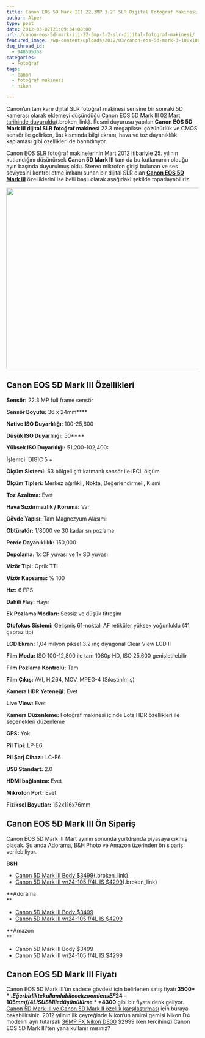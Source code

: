 ```yaml
---
title: Canon EOS 5D Mark III 22.3MP 3.2″ SLR Dijital Fotoğraf Makinesi
author: Alper
type: post
date: 2012-03-02T21:09:34+00:00
url: /canon-eos-5d-mark-iii-22-3mp-3-2-slr-dijital-fotograf-makinesi/
featured_image: /wp-content/uploads/2012/03/canon-eos-5d-mark-3-100x100.jpg
dsq_thread_id:
  - 948595368
categories:
  - Fotoğraf
tags:
  - canon
  - fotoğraf makinesi
  - nikon

---
```

Canon’un tam kare dijital SLR fotoğraf makinesi serisine bir sonraki 5D kamerası olarak eklemeyi düşündüğü [Canon EOS 5D Mark III 02 Mart tarihinde duyuruldu][1]{.broken_link}. Resmi duyurusu yapılan **Canon EOS 5D Mark III dijital SLR fotoğraf makinesi** 22.3 megapiksel çözünürlük ve CMOS sensör ile gelirken, üst kısmında bilgi ekranı, hava ve toz dayanıklılık kaplaması gibi özellikleri de barındırıyor.

Canon EOS SLR fotoğraf makinelerinin Mart 2012 itibariyle 25. yılının kutlandığını düşünürsek **Canon 5D Mark III** tam da bu kutlamanın olduğu ayın başında duyurulmuş oldu. Stereo mikrofon girişi bulunan ve ses seviyesini kontrol etme imkanı sunan bir dijital SLR olan [**Canon EOS 5D Mark III**][2] özelliklerini ise belli başlı olarak aşağıdaki şekilde toparlayabiliriz.

<img class="aligncenter size-full wp-image-8057" title="canon-eos-5d-mark-3" alt="" src="https://www.murekkep.org/wp-content/uploads/2012/03/canon-eos-5d-mark-3.jpg" width="550" height="474" srcset="https://www.murekkep.org/wp-content/uploads/2012/03/canon-eos-5d-mark-3.jpg 550w, https://www.murekkep.org/wp-content/uploads/2012/03/canon-eos-5d-mark-3-400x344.jpg 400w, https://www.murekkep.org/wp-content/uploads/2012/03/canon-eos-5d-mark-3-50x43.jpg 50w, https://www.murekkep.org/wp-content/uploads/2012/03/canon-eos-5d-mark-3-145x125.jpg 145w" sizes="(max-width: 550px) 100vw, 550px" /> 

## Canon EOS 5D Mark III Özellikleri

**Sensör:** 22.3 MP full frame sensör

**Sensör Boyutu:** 36 x 24mm****

**Native ISO Duyarlılığı:** 100-25,600

**Düşük ISO Duyarlılığı:** 50****

**Yüksek ISO Duyarlılığı:** 51,200-102,400:

**İşlemci:** DIGIC 5 +

**Ölçüm Sistemi:** 63 bölgeli çift katmanlı sensör ile iFCL ölçüm

**Ölçüm Tipleri:** Merkez ağırlıklı, Nokta, Değerlendirmeli, Kısmi

**Toz Azaltma:** Evet

**Hava Sızdırmazlık / Koruma:** Var

**Gövde Yapısı:** Tam Magnezyum Alaşımlı

**Obtüratör:** 1/8000 ve 30 kadar sn pozlama

**Perde Dayanıklılık:** 150,000

**Depolama:** 1x CF yuvası ve 1x SD yuvası

**Vizör Tipi:** Optik TTL

**Vizör Kapsama:** % 100

**Hız:** 6 FPS

**Dahili Flaş:** Hayır

**Ek Pozlama Modları:** Sessiz ve düşük titreşim

**Otofokus Sistemi:** Gelişmiş 61-noktalı AF retiküler yüksek yoğunluklu (41 çapraz tip)

**LCD Ekran:** 1,04 milyon piksel 3.2 inç diyagonal Clear View LCD II

**Film Modu:** ISO 100-12,800 ile tam 1080p HD, ISO 25.600 genişletilebilir

**Film Pozlama Kontrolü:** Tam

**Film Çıkış:** AVI, H.264, MOV, MPEG-4 (Sıkıştırılmış)

**Kamera HDR Yeteneği:** Evet

**Live View:** Evet

**Kamera Düzenleme:** Fotoğraf makinesi içinde Lots HDR özellikleri ile seçenekleri düzenleme

**GPS:** Yok

**Pil Tipi:** LP-E6

**Pil Şarj Cihazı:** LC-E6

**USB Standart:** 2.0

**HDMI bağlantısı:** Evet

**Mikrofon Port:** Evet

**Fiziksel Boyutlar:** 152x116x76mm

## Canon EOS 5D Mark III Ön Sipariş

Canon EOS 5D Mark III Mart ayının sonunda yurtdışında piyasaya çıkmış olacak. Şu anda Adorama, B&H Photo ve Amazon üzerinden ön sipariş verilebiliyor.

**B&H**

  * [Canon 5D Mark III Body $3499][3]{.broken_link}
  * [Canon 5D Mark III w/24-105 f/4L IS $4299][4]{.broken_link}

**Adorama  
** 

  * <a href="http://www.adorama.com/ICA5DM3.html?kbid=64393" target="_blank" class="broken_link">Canon 5D Mark III Body $3499</a>
  * <a href="http://www.adorama.com/ICA5DM3K.html?kbid=64393" target="_blank" class="broken_link">Canon 5D Mark III w/24-105 f/4L IS $4299</a>

**Amazon  
** 

  * Canon 5D Mark III Body $3499
  * Canon 5D Mark III w/24-105 f/4L IS $4299

## Canon EOS 5D Mark III Fiyatı

Canon EOS 5D Mark III&#8217;ün sadece gövdesi için belirlenen satış fiyatı **3500$**. Eğer birlikte kullanılabilecek zoom lens EF 24-105mm f/4L IS USM ile düşünülürse **4300$** gibi bir fiyata denk geliyor. <a href="http://www.turknikon.com/canon-5d-mark-iii-ve-canon-5d-mark-ii-ozellik-karsilastirmasi-7074" target="_blank" class="broken_link">Canon 5D Mark III ve Canon 5D Mark II özellik karşılaştırması</a> için buraya bakabilirsiniz. 2012 yılının ilk çeyreğinde Nikon&#8217;un amiral gemisi Nikon D4 modelini ayrı tutarsak <a href="https://www.murekkep.org/nikon-d800-36-3mp-fx-4-fps-duyuruldu-7726" target="_blank" class="broken_link">36MP FX Nikon D800</a> $2999 iken tercihinizi Canon EOS 5D Mark III&#8217;ten yana kullanır mısınız?

 [1]: https://www.murekkep.org/canon-eos-5d-mark-iii-22mp-ile-02-martta-duyurulabilir-8036
 [2]: https://www.murekkep.org/kamera/canon/eos-5d-mark-iii "canon eos 5d mark iii"
 [3]: http://www.bhphotovideo.com/c/product/847545-REG/Canon_5260A002_EOS_5D_Mark_III.html/BI/2466/KBID/3296
 [4]: http://www.bhphotovideo.com/c/product/847546-REG/Canon_5260B009_EOS_5D_Mark_III.html/BI/2466/KBID/3296
